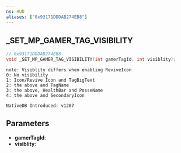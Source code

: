 ```yaml
---
ns: HUD
aliases: ["0x93171DDDAB274EB8"]
---
```

## _SET_MP_GAMER_TAG_VISIBILITY

```c
// 0x93171DDDAB274EB8
void _SET_MP_GAMER_TAG_VISIBILITY(int gamerTagId, int visiblity);
```

```
note: Visiblity differs when enabling ReviveIcon
0: No visibility
1: Icon/Revive Icon and TagBigText
2: the above and TagName
3: the above, HealthBar and PosseName
4: the above and SecondaryIcon

NativeDB Introduced: v1207
```

## Parameters
* **gamerTagId**:
* **visiblity**:
